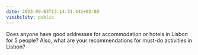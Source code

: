 ```yaml
---
date: 2023-09-03T13:14:51.441+02:00
visibility: public
---
```


Does anyone have good addresses for accommodation or hotels in Lisbon for 5 people? Also, what are your recommendations for must-do activities in Lisbon?
